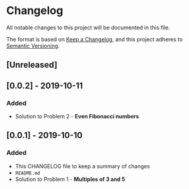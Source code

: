 # Changelog
All notable changes to this project will be documented in this file.

The format is based on [Keep a Changelog](https://keepachangelog.com/en/1.0.0/),
and this project adheres to [Semantic Versioning](https://semver.org/spec/v2.0.0.html).

## [Unreleased]

## [0.0.2] - 2019-10-11
### Added
- Solution to Problem 2 - **Even Fibonacci numbers**

## [0.0.1] - 2019-10-10
### Added
- This CHANGELOG file to keep a summary of changes
- `README.md`
- Solution to Problem 1 - **Multiples of 3 and 5**
